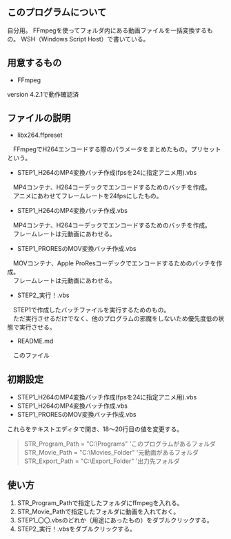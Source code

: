 ## このプログラムについて

自分用。
FFmpegを使ってフォルダ内にある動画ファイルを一括変換するもの。
WSH（Windows Script Host）で書いている。

## 用意するもの

* FFmpeg

version 4.2.1で動作確認済

## ファイルの説明

* libx264.ffpreset

　FFmpegでH264エンコードする際のパラメータをまとめたもの。プリセットという。
 
* STEP1_H264のMP4変換バッチ作成(fpsを24に指定アニメ用).vbs

　MP4コンテナ、H264コーデックでエンコードするためのバッチを作成。  
　アニメにあわせてフレームレートを24fpsにしたもの。
 
* STEP1_H264のMP4変換バッチ作成.vbs

　MP4コンテナ、H264コーデックでエンコードするためのバッチを作成。  
　フレームレートは元動画にあわせる。
 
* STEP1_PRORESのMOV変換バッチ作成.vbs

　MOVコンテナ、Apple ProResコーデックでエンコードするためのバッチを作成。  
　フレームレートは元動画にあわせる。
 
* STEP2_実行！.vbs

　STEP1で作成したバッチファイルを実行するためのもの。  
　ただ実行させるだけでなく、他のプログラムの邪魔をしないため優先度低の状態で実行させる。
 
* README.md

　このファイル
 
## 初期設定
 
* STEP1_H264のMP4変換バッチ作成(fpsを24に指定アニメ用).vbs
* STEP1_H264のMP4変換バッチ作成.vbs
* STEP1_PRORESのMOV変換バッチ作成.vbs

これらをテキストエディタで開き、18～20行目の値を変更する。

> STR_Program_Path = "C:\Programs\"	'このプログラムがあるフォルダ  
> STR_Movie_Path = "C:\Movies_Folder\"	'元動画があるフォルダ  
> STR_Export_Path = "C:\Export_Folder\"	'出力先フォルダ  

## 使い方

1. STR_Program_Pathで指定したフォルダにffmpegを入れる。
1. STR_Movie_Pathで指定したフォルダに動画を入れておく。
1. STEP1_〇〇.vbsのどれか（用途にあったもの）をダブルクリックする。
1. STEP2_実行！.vbsをダブルクリックする。
